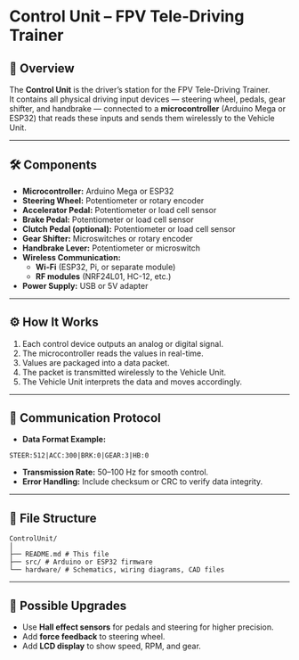 # Control Unit – FPV Tele-Driving Trainer

## 📖 Overview
The **Control Unit** is the driver’s station for the FPV Tele-Driving Trainer.  
It contains all physical driving input devices — steering wheel, pedals, gear shifter, and handbrake — connected to a **microcontroller** (Arduino Mega or ESP32) that reads these inputs and sends them wirelessly to the Vehicle Unit.

---

## 🛠️ Components
- **Microcontroller:** Arduino Mega or ESP32
- **Steering Wheel:** Potentiometer or rotary encoder
- **Accelerator Pedal:** Potentiometer or load cell sensor
- **Brake Pedal:** Potentiometer or load cell sensor
- **Clutch Pedal (optional):** Potentiometer or load cell sensor
- **Gear Shifter:** Microswitches or rotary encoder
- **Handbrake Lever:** Potentiometer or microswitch
- **Wireless Communication:**  
  - **Wi-Fi** (ESP32, Pi, or separate module)  
  - **RF modules** (NRF24L01, HC-12, etc.)
- **Power Supply:** USB or 5V adapter

---

## ⚙️ How It Works
1. Each control device outputs an analog or digital signal.
2. The microcontroller reads the values in real-time.
3. Values are packaged into a data packet.
4. The packet is transmitted wirelessly to the Vehicle Unit.
5. The Vehicle Unit interprets the data and moves accordingly.

---

## 📡 Communication Protocol
- **Data Format Example:**  

```
STEER:512|ACC:300|BRK:0|GEAR:3|HB:0
```

- **Transmission Rate:** 50–100 Hz for smooth control.
- **Error Handling:** Include checksum or CRC to verify data integrity.

---

## 📂 File Structure

```
ControlUnit/
│
├── README.md # This file
├── src/ # Arduino or ESP32 firmware
└── hardware/ # Schematics, wiring diagrams, CAD files
```


---

## 🔮 Possible Upgrades
- Use **Hall effect sensors** for pedals and steering for higher precision.
- Add **force feedback** to steering wheel.
- Add **LCD display** to show speed, RPM, and gear.
